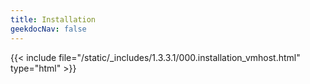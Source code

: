 ```yaml
---
title: Installation
geekdocNav: false
---
```

{{< include file="/static/_includes/1.3.3.1/000.installation_vmhost.html" type="html" >}}
